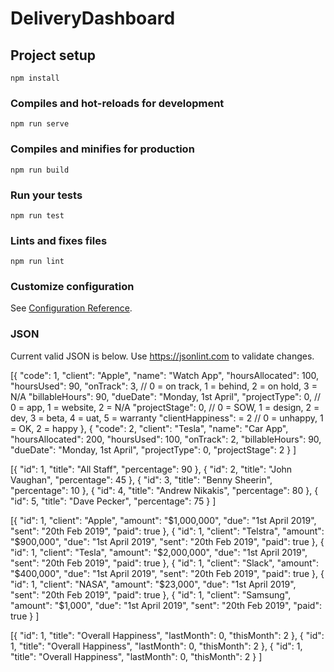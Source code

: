 # DeliveryDashboard

## Project setup
```
npm install
```

### Compiles and hot-reloads for development
```
npm run serve
```

### Compiles and minifies for production
```
npm run build
```

### Run your tests
```
npm run test
```

### Lints and fixes files
```
npm run lint
```

### Customize configuration
See [Configuration Reference](https://cli.vuejs.org/config/).


### JSON 

Current valid JSON is below. Use https://jsonlint.com to validate changes.


<!-- Projects -->
<!-- http://www.mocky.io/v2/5c877a4a32000069103bd226 -->
[{
    	"code": 1,
		"client": "Apple",
		"name": "Watch App",
		"hoursAllocated": 100,
		"hoursUsed": 90,
		"onTrack": 3, // 0 = on track, 1 = behind, 2 = on hold, 3 = N/A
		"billableHours": 90,
		"dueDate": "Monday, 1st April",
		"projectType": 0, // 0 = app, 1 = website, 2 = N/A
		"projectStage": 0, // 0 = SOW, 1 = design, 2 = dev, 3 = beta, 4 = uat, 5 = warranty
		"clientHappiness": = 2 // 0 = unhappy, 1 = OK, 2 = happy 
	},
	{
		"code": 2,
		"client": "Tesla",
		"name": "Car App",
		"hoursAllocated": 200,
		"hoursUsed": 100,
		"onTrack": 2,
		"billableHours": 90,
		"dueDate": "Monday, 1st April",
		"projectType": 0,
		"projectStage": 2
	}
]

<!-- Staff Utilisation -->
<!-- http://www.mocky.io/v2/5c6e6b493400005500892c38 -->
[{
    	"id": 1,
		"title": "All Staff",
		"percentage": 90
	},
	{
		"id": 2,
		"title": "John Vaughan",
		"percentage": 45
	},
	{
		"id": 3,
		"title": "Benny Sheerin",
		"percentage": 10
	},
	{
		"id": 4,
		"title": "Andrew Nikakis",
		"percentage": 80
	},
	{
		"id": 5,
		"title": "Dave Pecker",
		"percentage": 75
	}
]

<!-- Invoices -->
<!-- http://www.mocky.io/v2/5c6fd91638000079003fca09 -->
[{
    	"id": 1,
		"client": "Apple",
		"amount": "$1,000,000",
		"due": "1st April 2019",
		"sent": "20th Feb 2019",
		"paid": true
	},
	{
		"id": 1,
		"client": "Telstra",
		"amount": "$900,000",
		"due": "1st April 2019",
		"sent": "20th Feb 2019",
		"paid": true
	},
	{
		"id": 1,
		"client": "Tesla",
		"amount": "$2,000,000",
		"due": "1st April 2019",
		"sent": "20th Feb 2019",
		"paid": true
	},
	{
		"id": 1,
		"client": "Slack",
		"amount": "$400,000",
		"due": "1st April 2019",
		"sent": "20th Feb 2019",
		"paid": true
	},
	{
		"id": 1,
		"client": "NASA",
		"amount": "$23,000",
		"due": "1st April 2019",
		"sent": "20th Feb 2019",
		"paid": true
	},
	{
		"id": 1,
		"client": "Samsung",
		"amount": "$1,000",
		"due": "1st April 2019",
		"sent": "20th Feb 2019",
		"paid": true
	}
]

<!-- Happiness -->
<!-- http://www.mocky.io/v2/5c6f8d693400001059893126 -->

[{
    	"id": 1,
		"title": "Overall Happiness",
		"lastMonth": 0,
		"thisMonth": 2
	},
	{
		"id": 1,
		"title": "Overall Happiness",
		"lastMonth": 0,
		"thisMonth": 2
	},
	{
		"id": 1,
		"title": "Overall Happiness",
		"lastMonth": 0,
		"thisMonth": 2
	}
]